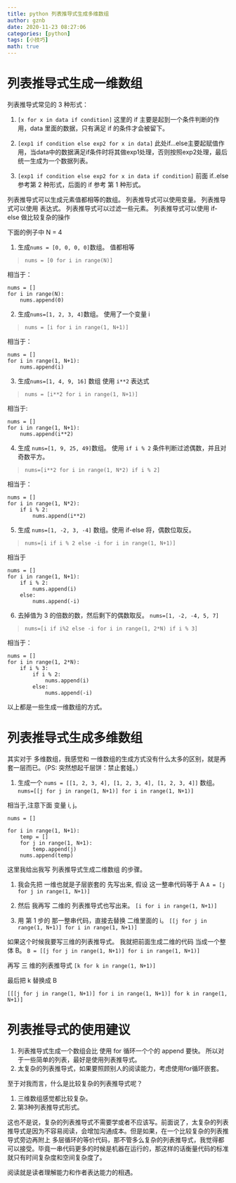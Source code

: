 ```yaml
---
title: python 列表推导式生成多维数组
author: gznb
date: 2020-11-23 08:27:06
categories: [python]
tags: [小技巧]
math: true
---
```


# 列表推导式生成一维数组

列表推导式常见的 3 种形式：
1. `[x for x in data if condition]`
这里的 if 主要是起到一个条件判断的作用，data 里面的数据，只有满足 if 的条件才会被留下。

2. `[exp1 if condition else exp2 for x in data]`
此处if...else主要起赋值作用，当data中的数据满足if条件时将其做exp1处理，否则按照exp2处理，最后统一生成为一个数据列表。

3. `[exp1 if condition else exp2 for x in data if condition]`
前面 if..else 参考第 2 种形式，后面的 if 参考 第 1 种形式。


列表推导式可以生成元素值都相等的数组。
列表推导式可以使用变量。
列表推导式可以使用 表达式。
列表推导式可以过滤一些元素。
列表推导式可以使用 if-else 做比较复杂的操作

下面的例子中 N = 4

1. 生成`nums = [0, 0, 0, 0]`数组。 值都相等
> `nums = [0 for i in range(N)]`

相当于：
```python3
nums = []
for i in range(N):
    nums.append(0)
```

2. 生成`nums=[1, 2, 3, 4]`数组。  使用了一个变量 i
> `nums = [i for i in range(1, N+1)]`

相当于：
```python3
nums = []
for i in range(1, N+1):
    nums.append(i)
```

3. 生成`nums=[1, 4, 9, 16]` 数组  使用  `i**2` 表达式
> `nums = [i**2 for i in range(1, N+1)]`

相当于:
```python3
nums = []
for i in range(1, N+1):
    nums.append(i**2)
```

4. 生成 `nums=[1, 9, 25, 49]`数组。 使用 `if i % 2` 条件判断过滤偶数，并且对奇数平方。
> `nums=[i**2 for i in range(1, N*2) if i % 2]`

相当于：
```python3
nums = []
for i in range(1, N*2):
    if i % 2:
        nums.append(i**2)
```

5. 生成 `nums=[1, -2, 3, -4]` 数组。使用 if-else 将，偶数位取反。
> `nums=[i if i % 2 else -i for i in range(1, N+1)]`

相当于
```python3
nums = []
for i in range(1, N+1):
    if i % 2:
        nums.append(i)
    else:
        nums.append(-i)
```

6. 去掉值为 3 的倍数的数，然后剩下的偶数取反。
`nums=[1, -2, -4, 5, 7]`
> `nums=[i if i%2 else -i for i in range(1, 2*N) if i % 3]`

相当于：
```python3
nums = []
for i in range(1, 2*N):
    if i % 3:
        if i % 2:
            nums.append(i)
        else:
            nums.append(-i)
```

以上都是一些生成一维数组的方式。

# 列表推导式生成多维数组
其实对于 多维数组，我感觉和 一维数组的生成方式没有什么太多的区别，就是再套一层而已。（PS: 突然想起千层饼：禁止套娃。）

1. 生成一个 `nums = [[1, 2, 3, 4], [1, 2, 3, 4], [1, 2, 3, 4]]`  数组。
`nums=[[j for j in range(1, N+1)] for i in range(1, N+1)]`

相当于,注意下面 变量 i, j。
```python3
nums = []

for i in range(1, N+1):
    temp = []
    for j in range(1, N+1):
        temp.append(j)
    nums.append(temp)
```

这里我给出我写 列表推导式生成二维数组 的步骤。

1. 我会先把 一维也就是子层嵌套的 先写出来, 假设 这一整串代码等于 A
`A = [j for j in range(1, N+1)]`

2. 然后 我再写 二维的 列表推导式也写出来。
`[i for i in range(1, N+1)]`

3. 用 第 1 步的 那一整串代码，直接去替换 二维里面的 i。
`[[j for j in range(1, N+1)] for i in range(1, N+1)]`

如果这个时候我要写三维的列表推导式。
我就把前面生成二维的代码 当成一个整体 B。
`B = [[j for j in range(1, N+1)] for i in range(1, N+1)]`

再写 三 维的列表推导式
`[k for k in range(1, N+1)]`

最后把 k 替换成 B 

`[[[j for j in range(1, N+1)] for i in range(1, N+1)] for k in range(1, N+1)]`


# 列表推导式的使用建议

1. 列表推导式生成一个数组会比 使用 for 循环一个个的 append 要快。 所以对于一些简单的列表，最好是使用列表推导式。
2. 太复杂的列表推导式，如果要照顾别人的阅读能力，考虑使用for循环嵌套。

至于对我而言，什么是比较复杂的列表推导式呢？
1. 三维数组感觉都比较复杂。
2. 第3种列表推导式形式。

这也不是说，复杂的列表推导式不需要学或者不应该写。前面说了，太复杂的列表推导式是因为不容易阅读，会增加沟通成本。但是如果，在一个比较复杂的列表推导式旁边再附上 多层循环的等价代码，那不管多么复杂的列表推导式，我觉得都可以接受。毕竟一串代码更多的时候是机器在运行的，那这样的话衡量代码的标准就只有时间复杂度和空间复杂度了。

阅读就是读者理解能力和作者表达能力的相遇。